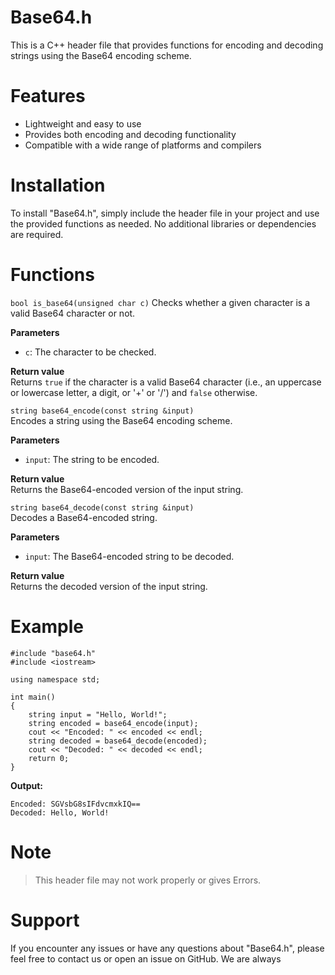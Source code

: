 # Base64.h
This is a C++ header file that provides functions for encoding and decoding strings using the Base64 encoding scheme.

# Features
- Lightweight and easy to use
- Provides both encoding and decoding functionality
- Compatible with a wide range of platforms and compilers

# Installation
To install "Base64.h", simply include the header file in your project and use the provided functions as needed. No additional libraries or dependencies are required.

# Functions
`bool is_base64(unsigned char c)`
Checks whether a given character is a valid Base64 character or not.

**Parameters**
- `c`: The character to be checked.

**Return value**<br>
Returns `true` if the character is a valid Base64 character (i.e., an uppercase or lowercase letter, a digit, or '+' or '/') and `false` otherwise.

`string base64_encode(const string &input)`<br>
Encodes a string using the Base64 encoding scheme.

**Parameters**
- `input`: The string to be encoded.

**Return value**<br>
Returns the Base64-encoded version of the input string.

`string base64_decode(const string &input)`<br>
Decodes a Base64-encoded string.

**Parameters**
- `input`: The Base64-encoded string to be decoded.

**Return value**<br>
Returns the decoded version of the input string.

# Example
```
#include "base64.h"
#include <iostream>

using namespace std;

int main()
{
    string input = "Hello, World!";
    string encoded = base64_encode(input);
    cout << "Encoded: " << encoded << endl;
    string decoded = base64_decode(encoded);
    cout << "Decoded: " << decoded << endl;
    return 0;
}
```

**Output:**
```
Encoded: SGVsbG8sIFdvcmxkIQ==
Decoded: Hello, World!
```
# Note
> This header file may not work properly or gives Errors.

# Support
If you encounter any issues or have any questions about "Base64.h", please feel free to contact us or open an issue on GitHub. We are always
